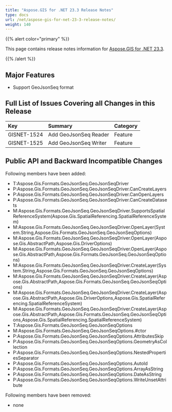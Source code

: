 ```yaml
---
title: "Aspose.GIS for .NET 23.3 Release Notes"
type: docs
url: /net/aspose-gis-for-net-23-3-release-notes/
weight: 140
---
```


{{% alert color="primary" %}} 

This page contains release notes information for [Aspose.GIS for .NET 23.3](https://www.nuget.org/packages/Aspose.GIS/23.3.0).

{{% /alert %}} 
## **Major Features**
- Support GeoJsonSeq format
## **Full List of Issues Covering all Changes in this Release**

|**Key**|**Summary**|**Category**|
| :- | :- | :- |
|GISNET-1524|Add GeoJsonSeq Reader|Feature|
|GISNET-1525|Add GeoJsonSeq Writer|Feature|

## **Public API and Backward Incompatible Changes**
Following members have been added:

- T:Aspose.Gis.Formats.GeoJsonSeq.GeoJsonSeqDriver
- P:Aspose.Gis.Formats.GeoJsonSeq.GeoJsonSeqDriver.CanCreateLayers
- P:Aspose.Gis.Formats.GeoJsonSeq.GeoJsonSeqDriver.CanOpenLayers
- P:Aspose.Gis.Formats.GeoJsonSeq.GeoJsonSeqDriver.CanCreateDatasets
- M:Aspose.Gis.Formats.GeoJsonSeq.GeoJsonSeqDriver.SupportsSpatialReferenceSystem(Aspose.Gis.SpatialReferencing.SpatialReferenceSystem)
- M:Aspose.Gis.Formats.GeoJsonSeq.GeoJsonSeqDriver.OpenLayer(System.String,Aspose.Gis.Formats.GeoJsonSeq.GeoJsonSeqOptions)
- M:Aspose.Gis.Formats.GeoJsonSeq.GeoJsonSeqDriver.OpenLayer(Aspose.Gis.AbstractPath,Aspose.Gis.DriverOptions)
- M:Aspose.Gis.Formats.GeoJsonSeq.GeoJsonSeqDriver.OpenLayer(Aspose.Gis.AbstractPath,Aspose.Gis.Formats.GeoJsonSeq.GeoJsonSeqOptions)
- M:Aspose.Gis.Formats.GeoJsonSeq.GeoJsonSeqDriver.CreateLayer(System.String,Aspose.Gis.Formats.GeoJsonSeq.GeoJsonSeqOptions)
- M:Aspose.Gis.Formats.GeoJsonSeq.GeoJsonSeqDriver.CreateLayer(Aspose.Gis.AbstractPath,Aspose.Gis.Formats.GeoJsonSeq.GeoJsonSeqOptions)
- M:Aspose.Gis.Formats.GeoJsonSeq.GeoJsonSeqDriver.CreateLayer(Aspose.Gis.AbstractPath,Aspose.Gis.DriverOptions,Aspose.Gis.SpatialReferencing.SpatialReferenceSystem)
- M:Aspose.Gis.Formats.GeoJsonSeq.GeoJsonSeqDriver.CreateLayer(Aspose.Gis.AbstractPath,Aspose.Gis.Formats.GeoJsonSeq.GeoJsonSeqOptions,Aspose.Gis.SpatialReferencing.SpatialReferenceSystem)
- T:Aspose.Gis.Formats.GeoJsonSeq.GeoJsonSeqOptions
- M:Aspose.Gis.Formats.GeoJsonSeq.GeoJsonSeqOptions.#ctor
- P:Aspose.Gis.Formats.GeoJsonSeq.GeoJsonSeqOptions.AttributesSkip
- P:Aspose.Gis.Formats.GeoJsonSeq.GeoJsonSeqOptions.GeometryAsCollection
- P:Aspose.Gis.Formats.GeoJsonSeq.GeoJsonSeqOptions.NestedPropertiesSeparator
- P:Aspose.Gis.Formats.GeoJsonSeq.GeoJsonSeqOptions.AutoId
- P:Aspose.Gis.Formats.GeoJsonSeq.GeoJsonSeqOptions.ArrayAsString
- P:Aspose.Gis.Formats.GeoJsonSeq.GeoJsonSeqOptions.DateAsString
- P:Aspose.Gis.Formats.GeoJsonSeq.GeoJsonSeqOptions.WriteUnsetAttribute

Following members have been removed:
- none